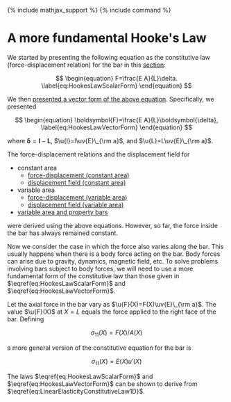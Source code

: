 {% include mathjax_support %}
{% include command %}

# A more fundamental Hooke's Law

We started by presenting the following equation as the constitutive law (force-displacement relation) for the bar in this [section](./Bars.md): 

$$
\begin{equation}
F=\frac{E A}{L}\delta.
\label{eq:HookesLawScalarForm}
\end{equation}
$$


We then [presented a vector form of the above equation](./VectorFormHookesLaw.md). Specifically, we presented

$$
\begin{equation}
\boldsymbol{F}=\frac{E A}{L}\boldsymbol{\delta},
\label{eq:HookesLawVectorForm}
\end{equation}
$$


where $\boldsymbol{\delta}=\boldsymbol{l}-\boldsymbol{L}$, $\u{l}=l\uv{E}\_{\rm a}$, and $\u{L}=L\uv{E}\_{\rm a}$.

The force-displacement relations and the displacement field for
* constant area 
    * [force-displacement (constant area) ](./Bars.md) 
    * [displacement field (constant area)](./Bars3.md)
* variable area 
    * [force-displacement (variable area)](./Bars4.md) 
    * [displacement field (variable area)](./Bars5_2.md)
* [variable area and property bars](./Bars6.md) 

were derived using the above equations. However, so far, the force inside the bar has always remained constant. 
 
Now we consider the case in which the force also varies along the bar. This usually happens when there is a body force acting on the bar. Body forces can arise due to gravity, dynamics, magnetic field, etc. To solve problems involving bars subject to  body forces, we will need to use a more fundamental form of the constitutive law than those given in $\eqref{eq:HookesLawScalarForm}$ and $\eqref{eq:HookesLawVectorForm}$. 


Let the axial force in the bar vary as $\u{F}(X)=F(X)\uv{E}\_{\rm a}$. The value $\u{F}(X)$ at $X=L$ equals the force applied to the right face of the bar.  Defining 

$$
\begin{equation}
\sigma_{11}(X)=F(X)/A(X)
\label{eq:Stress1DDef}
\end{equation}
$$

a more general version of the constitutive equation for the bar is

$$
\begin{equation}
\sigma_{11}(X)=E(X) u'(X)
\label{eq:LinearElasticityConstitutiveLaw1D}
\end{equation}
$$

The laws $\eqref{eq:HookesLawScalarForm}$ and $\eqref{eq:HookesLawVectorForm}$ can be shown to derive from $\eqref{eq:LinearElasticityConstitutiveLaw1D}$.



